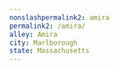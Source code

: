 ```yaml
---
﻿nonslashpermalink2: amira
permalink2: /amira/
alley: Amira
city: Marlborough
state: Massachusetts
---
```

